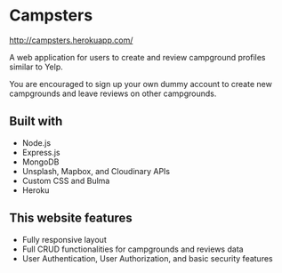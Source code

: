 # Campsters

http://campsters.herokuapp.com/

A web application for users to create and review campground profiles similar to Yelp.

You are encouraged to sign up your own dummy account to create new campgrounds and leave reviews on other campgrounds.

## Built with

* Node.js
* Express.js
* MongoDB
* Unsplash, Mapbox, and Cloudinary APIs
* Custom CSS and Bulma
* Heroku

## This website features

* Fully responsive layout
* Full CRUD functionalities for campgrounds and reviews data
* User Authentication, User Authorization, and basic security features
